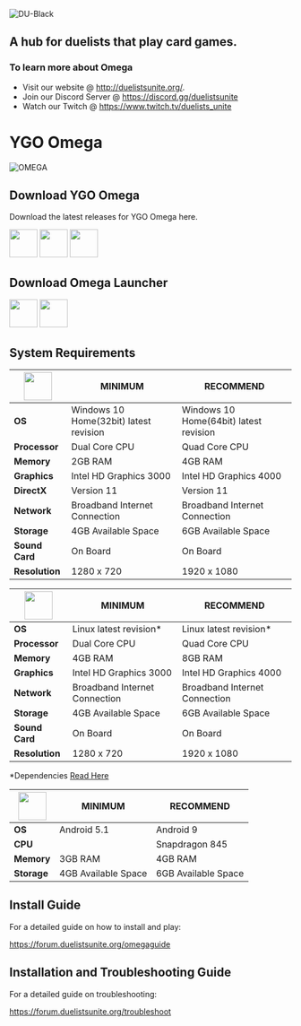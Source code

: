 ![DU-Black](https://user-images.githubusercontent.com/11585545/136533996-2fd482f1-e81b-4252-835c-c26210ab0d4a.png)

## A hub for duelists that play card games.

### To learn more about Omega
* Visit our website @ http://duelistsunite.org/.
* Join our Discord Server @ https://discord.gg/duelistsunite
* Watch our Twitch @ https://www.twitch.tv/duelists_unite

# YGO Omega

![OMEGA](https://cdn.discordapp.com/attachments/538195325043736576/893420426963865610/unknown.png)

## Download YGO Omega
Download the latest releases for YGO Omega here.

<a href="https://github.com/duelists-unite/omega-releases/releases/download/Latest/Omega_Installer-Windows.exe"><img src="https://ucarecdn.com/8c900607-ec45-4b78-9cbf-2b902ecdfa56/-/format/auto/-/quality/lighter/-/max_icc_size/10/-/resize/180x/" width="50" height="50"></a>
<a href="https://github.com/duelists-unite/omega-releases/releases/download/Latest/linux-x64.zip"><img src="https://ucarecdn.com/dad8e890-2305-4535-ab04-98564bc614d9/-/format/auto/-/quality/lighter/-/max_icc_size/10/-/resize/180x/" width="50" height="50"></a>
<a href="https://github.com/duelists-unite/omega-releases/releases/download/Latest/android.apk"><img src="https://cdn1.iconfinder.com/data/icons/logotypes/32/android-512.png" width="50" height="50"></a>


## Download Omega Launcher

<a href="https://github.com/duelists-unite/omega-releases/releases/download/Latest/Omega_Launcher-Windows.zip"><img src="https://ucarecdn.com/8c900607-ec45-4b78-9cbf-2b902ecdfa56/-/format/auto/-/quality/lighter/-/max_icc_size/10/-/resize/180x/" width="50" height="50"></a>
<a href="https://github.com/duelists-unite/omega-releases/releases/download/Latest/Omega_Launcher-Linux.zip"><img src="https://ucarecdn.com/dad8e890-2305-4535-ab04-98564bc614d9/-/format/auto/-/quality/lighter/-/max_icc_size/10/-/resize/180x/" width="50" height="50"></a>

## System Requirements

| <img src="https://ucarecdn.com/8c900607-ec45-4b78-9cbf-2b902ecdfa56/-/format/auto/-/quality/lighter/-/max_icc_size/10/-/resize/180x/" width="50" height="50"> | MINIMUM | RECOMMEND |
| --- | --- |--- |
| **OS** | Windows 10 Home(32bit) latest revision | Windows 10 Home(64bit) latest revision |
| **Processor** | Dual Core CPU |  Quad Core CPU |
| **Memory** | 2GB RAM | 4GB RAM |
| **Graphics** | Intel HD Graphics 3000 | Intel HD Graphics 4000 |
| **DirectX** | Version 11 | Version 11 |
| **Network** | Broadband Internet Connection | Broadband Internet Connection |
| **Storage** | 4GB Available Space | 6GB Available Space |
| **Sound Card** | On Board | On Board |
| **Resolution** | 1280 x 720 | 1920 x 1080 |

| <img src="https://ucarecdn.com/dad8e890-2305-4535-ab04-98564bc614d9/-/format/auto/-/quality/lighter/-/max_icc_size/10/-/resize/180x/" width="50" height="50"> | MINIMUM | RECOMMEND |
| --- | --- |--- |
| **OS** | Linux latest revision* | Linux latest revision* |
| **Processor** | Dual Core CPU |  Quad Core CPU |
| **Memory** | 4GB RAM | 8GB RAM |
| **Graphics** | Intel HD Graphics 3000 | Intel HD Graphics 4000 |
| **Network** | Broadband Internet Connection | Broadband Internet Connection |
| **Storage** | 4GB Available Space | 6GB Available Space |
| **Sound Card** | On Board | On Board |
| **Resolution** | 1280 x 720 | 1920 x 1080 |

*Dependencies [Read Here](https://forum.duelistsunite.org/t/installation-and-troubleshooting-guide/3802#requirements-for-all-distributions-10)

| <img src="https://cdn1.iconfinder.com/data/icons/logotypes/32/android-512.png" width="50" height="50"> | MINIMUM | RECOMMEND |
| --- | --- |--- |
| **OS** | Android 5.1 | Android 9 |
| **CPU** |  | Snapdragon 845 |
| **Memory** | 3GB RAM | 4GB RAM |
| **Storage** | 4GB Available Space | 6GB Available Space |

## Install Guide
For a detailed guide on how to install and play:

https://forum.duelistsunite.org/omegaguide

## Installation and Troubleshooting Guide
For a detailed guide on troubleshooting:

https://forum.duelistsunite.org/troubleshoot
